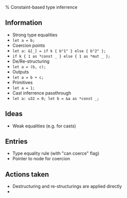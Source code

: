 % Constaint-based type inferrence

## Information
- Strong type equalities
 - `let a = b;`
- Coercion points
 - `let a: &[_] = if k { b"1" } else { b"2" };`
 - `if k { 1 as *const _ } else { 1 as *mut _ };`
- De/Re-structuring
 - `let a = (b, c);`
- Outputs
 - `let a = b + c;`
- Primitives
 - `let a = 1;`
- Cast inferrence passthrough
 - `let a: u32 = 0; let b = &a as *const _;`

## Ideas
- Weak equalities (e.g. for casts)

## Entries
- Type equality rule (with "can coerce" flag)
 - Pointer to node for coercion

## Actions taken
- Destructuring and re-structurings are applied directly
 - 

```cpp

```


<!-- vim: ft=markdown
-->

